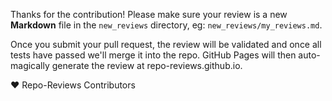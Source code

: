 Thanks for the contribution! Please make sure your review is a new **Markdown** file in the `new_reviews` directory, eg: `new_reviews/my_reviews.md`.

Once you submit your pull request, the review will be validated and once all tests have passed we'll merge it into the repo.  GitHub Pages will then auto-magically generate the review at repo-reviews.github.io.

:heart: Repo-Reviews Contributors
